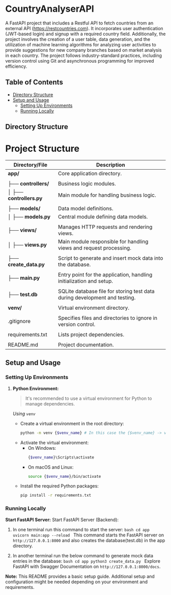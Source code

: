 # CountryAnalyserAPI

A FastAPI project that includes a Restful API to fetch countries from an external API (https://restcountries.com). It incorporates user authentication (JWT-based login) and signup with a required country field. Additionally, the project involves the creation of a user table, data generation, and the utilization of machine learning algorithms for analyzing user activities to provide suggestions for new company branches based on market analysis in each country. The project follows industry-standard practices, including version control using Git and asynchronous programming for improved efficiency.

## Table of Contents
- [Directory Structure](#directory-structure)
- [Setup and Usage](#setup-and-usage)
  - [Setting Up Environments](#setting-up-environments)
  - [Running Locally](#running-locally)

## Directory Structure

# Project Structure

| Directory/File              | Description                                                                 |
|-----------------------------|-----------------------------------------------------------------------------|
| **app/**                    | Core application directory.                                                 |
|                             |                                                                             |
| ├── **controllers/**        | Business logic modules.                                                     |
| │   ├── **controllers.py**  | Main module for handling business logic.                                    |
|                             |                                                                             |
| ├── **models/**             | Data model definitions.                                                     |
| │   ├── **models.py**       | Central module defining data models.                                        |
|                             |                                                                             |
| ├── **views/**              | Manages HTTP requests and rendering views.                                  |
| │   ├── **views.py**        | Main module responsible for handling views and request processing.          |
|                             |                                                                             |
| ├── **create_data.py**      | Script to generate and insert mock data into the database.                  |
|                             |                                                                             |
| ├── **main.py**             | Entry point for the application, handling initialization and setup.         |
|                             |                                                                             |
| ├── **test.db**             | SQLite database file for storing test data during development and testing.  |
|                             |                                                                             |
| **venv/**                   | Virtual environment directory.                                              |
|                             |                                                                             |
| .gitignore                  | Specifies files and directories to ignore in version control.               |
|                             |                                                                             |
| requirements.txt            | Lists project dependencies.                                                 |
|                             |                                                                             |
| README.md                   | Project documentation.                                                      |

## Setup and Usage

### Setting Up Environments

1. **Python Environment:**

   > It's recommended to use a virtual environment for Python to manage dependencies.

    _Using `venv`_
    - Create a virtual environment in the root directory:
      ```bash
      python -m venv {$venv_name} # In this case the {$venv_name} -> venv
      ```
    - Activate the virtual environment:
      - On Windows:
        ```bash
        {$venv_name}\Scripts\activate
        ```
      - On macOS and Linux:
        ```bash
        source {$venv_name}/bin/activate
        ```
    - Install the required Python packages:
      ```bash
      pip install -r requirements.txt
      ```

### Running Locally

**Start FastAPI Server:**
  Start FastAPI Server (Backend):
  1. In one terminal run this command to start the server:
    ```bash
    cd app
    uvicorn main:app --reload
    ```
    This command starts the FastAPI server on `http://127.0.0.1:8000` and also creates the database(test.db) in the app directory.

  2. In another terminal run the below command to generate mock data entries in the database:
    ```bash
    cd app
    python3 create_data.py
    ```
  Explore FastAPI with Swagger Documentation on `http://127.0.0.1:8000/docs`.

**Note:** This README provides a basic setup guide. Additional setup and configuration might be needed depending on your environment and requirements.
